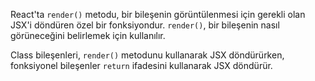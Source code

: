 React'ta `render()` metodu, bir bileşenin görüntülenmesi için gerekli olan JSX'i döndüren özel bir fonksiyondur. `render()`, bir bileşenin nasıl görüneceğini belirlemek için kullanılır.

Class bileşenleri, `render()` metodunu kullanarak JSX döndürürken, fonksiyonel bileşenler `return` ifadesini kullanarak JSX döndürür. 